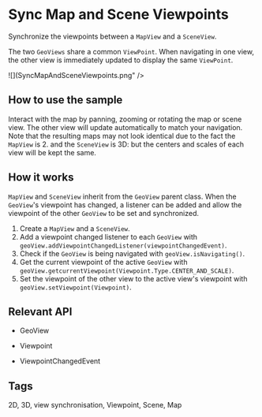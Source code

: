 # Sync Map and Scene Viewpoints

Synchronize the viewpoints between a `MapView` and a `SceneView`.

The two `GeoViews` share a common `ViewPoint`. When navigating in one view, the other view is immediately updated to display the same `ViewPoint`.

![](SyncMapAndSceneViewpoints.png" />

## How to use the sample

Interact with the map by panning, zooming or rotating the map or scene view. The other view will update automatically to match your navigation. Note that the resulting maps may not look identical due to the fact the `MapView` is 2.  and the `SceneView` is 3D: but the centers and scales of each view will be kept the same.

## How it works

`MapView` and `SceneView` inherit from the `GeoView` parent class. When the `GeoView`'s viewpoint has changed, a listener can be added and allow the viewpoint of the other `GeoView` to be set and synchronized.



1.  Create a `MapView` and a `SceneView`.
2.  Add a viewpoint changed listener to each `GeoView` with `geoView.addViewpointChangedListener(viewpointChangedEvent)`.
3.  Check if the `GeoView` is being navigated with `geoView.isNavigating()`.
4.  Get the current viewpoint of the active `GeoView` with `geoView.getcurrentViewpoint(Viewpoint.Type.CENTER_AND_SCALE)`.
5.  Set the viewpoint of the other view to the active view's viewpoint with `geoView.setViewpoint(Viewpoint)`.


## Relevant API


*   GeoView

*   Viewpoint

*   ViewpointChangedEvent



## Tags

<p>2D, 3D, view synchronisation, Viewpoint, Scene, Map

